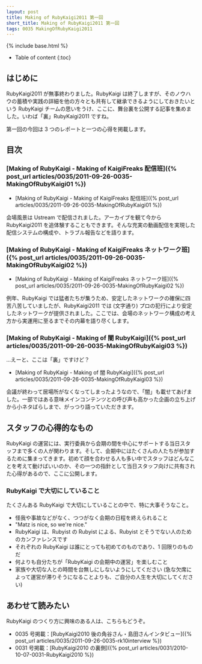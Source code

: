 ```yaml
---
layout: post
title: Making of RubyKaigi2011 第一回
short_title: Making of RubyKaigi2011 第一回
tags: 0035 MakingOfRubyKaigi2011
---
```

{% include base.html %}


* Table of content
{:toc}


## はじめに

RubyKaigi2011 が無事終わりました。RubyKaigi は終了しますが、そのノウハウの蓄積や実践の詳細を他の方々とも共有して継承できるようにしておきたいという RubyKaigi チームの思いをうけ、ここに、舞台裏を公開する記事を集めました。いわば「裏」RubyKaigi2011 ですね。

第一回の今回は 3 つのレポートと一つの心得を掲載します。

## 目次

### [Making of RubyKaigi - Making of KaigiFreaks 配信班]({% post_url articles/0035/2011-09-26-0035-MakingOfRubyKaigi01 %})

* [Making of RubyKaigi - Making of KaigiFreaks 配信班]({% post_url articles/0035/2011-09-26-0035-MakingOfRubyKaigi01 %})


会場風景は Ustream で配信されました。アーカイブを観て今から RubyKaigi2011 を追体験することもできます。そんな充実の動画配信を実現した配信システムの構成や、トラブル報告などを語ります。

### [Making of RubyKaigi - Making of KaigiFreaks ネットワーク班]({% post_url articles/0035/2011-09-26-0035-MakingOfRubyKaigi02 %})

* [Making of RubyKaigi - Making of KaigiFreaks ネットワーク班]({% post_url articles/0035/2011-09-26-0035-MakingOfRubyKaigi02 %})


例年、RubyKaigi では猛者たちが集うため、安定したネットワークの確保に四苦八苦していましたが、RubyKaigi2011 では (文字通り) プロの犯行により安定したネットワークが提供されました。ここでは、会場のネットワーク構成の考え方から実運用に至るまでその内幕を語り尽くします。

### [Making of RubyKaigi - Making of 闇 RubyKaigi]({% post_url articles/0035/2011-09-26-0035-MakingOfRubyKaigi03 %})

…えーと、ここは「裏」ですけど？

* [Making of RubyKaigi - Making of 闇 RubyKaigi]({% post_url articles/0035/2011-09-26-0035-MakingOfRubyKaigi03 %})


会議が終わって居場所がなくなってしまったようなので、「闇」も載せてあげました。一部ではある意味メインコンテンツとの呼び声も高かった企画の立ち上げから小ネタばらしまで、がっつり語っていただきます。

## スタッフの心得的なもの

RubyKaigi の運営には、実行委員から会期の間を中心にサポートする当日スタッフまで多くの人が関わります。そして、会期中にはたくさんの人たちが参加するために集まってきます。初めて顔を合わせる人も多い中でスタッフはどんなことを考えて動けばいいのか、その一つの指針として当日スタッフ向けに共有された心得があるので、ここに公開します。

### RubyKaigi で大切にしていること

たくさんある RubyKaigi で大切にしていることの中で、特に大事そうなこと。

* 怪我や事故などがなく、つつがなく会期の日程を終えられること
* "Matz is nice,  so we're nice."
* RubyKaigi は、Rubyist の Rubyist による、Rubyist とそうでない人のためのカンファレンスです
* それぞれの RubyKaigi は誰にとっても初めてのものであり、1 回限りのものだ
* 何よりも自分たちが「RubyKaigi の会期中の運営」を楽しむこと
* 家族や大切な人との時間を台無しにしないようにしてください (急な欠席によって運営が滞りそうになることよりも、ご自分の人生を大切にしてください)


## あわせて読みたい

RubyKaigi のつくり方に興味のある人は、こちらもどうぞ。

* 0035 号掲載：[RubyKaigi2010 後の角谷さん・島田さんインタビュー]({% post_url articles/0035/2011-09-26-0035-rk10interview %})
* 0031 号掲載：[RubyKaigi2010 の裏側]({% post_url articles/0031/2010-10-07-0031-RubyKaigi2010 %})



